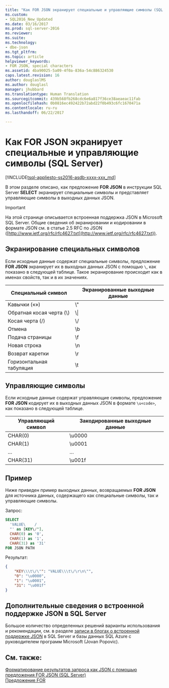 ```yaml
---
title: "Как FOR JSON экранирует специальные и управляющие символы (SQL Server) | Документация Майкрософт"
ms.custom:
- SQL2016_New_Updated
ms.date: 03/16/2017
ms.prod: sql-server-2016
ms.reviewer: 
ms.suite: 
ms.technology:
- dbe-json
ms.tgt_pltfrm: 
ms.topic: article
helpviewer_keywords:
- FOR JSON, special characters
ms.assetid: 4ba90025-5a09-4f0a-836a-54c886324530
caps.latest.revision: 16
author: douglaslMS
ms.author: douglasl
manager: jhubbard
ms.translationtype: Human Translation
ms.sourcegitcommit: 439b568fb268cdc6e6a817f36ce38aeaeac11fab
ms.openlocfilehash: 0b0816ec492422b72abd22f0b493c6fc1670471a
ms.contentlocale: ru-ru
ms.lasthandoff: 06/22/2017

---
```

# <a name="how-for-json-escapes-special-characters-and-control-characters-sql-server"></a>Как FOR JSON экранирует специальные и управляющие символы (SQL Server)
[!INCLUDE[tsql-appliesto-ss2016-asdb-xxxx-xxx_md](../../includes/tsql-appliesto-ss2016-asdb-xxxx-xxx-md.md)]

  В этом разделе описано, как предложение **FOR JSON** в инструкции SQL Server **SELECT** экранирует специальные символы и представляет управляющие символы в выходных данных JSON.  

> [!IMPORTANT]
> На этой странице описывается встроенная поддержка JSON в Microsoft SQL Server. Общие сведения об экранировании и кодировании в формате JSON см. в статье 2.5 RFC по JSON ([http://www.ietf.org/rfc/rfc4627.txt](http://www.ietf.org/rfc/rfc4627.txt)).

## <a name="escaping-of-special-characters"></a>Экранирование специальных символов  
Если исходные данные содержат специальные символы, предложение **FOR JSON** экранирует их в выходных данных JSON с помощью `\`, как показано в следующей таблице. Такое экранирование происходит как в именах свойств, так и в их значениях.  
  
|**Специальный символ**|**Экранированные выходные данные**|  
|---------------------------|--------------------------|  
|Кавычки («»)|\\"|  
|Обратная косая черта (\\)|\\\|  
|Косая черта (/)|\\/|  
|Отмена|\b|  
|Подача страницы|\f|  
|Новая строка|\n|  
|Возврат каретки|\r|  
|Горизонтальная табуляция|\t|  
  
## <a name="control-characters"></a>Управляющие символы  
Если исходные данные содержат управляющие символы, предложение **FOR JSON** кодирует их в выходных данных JSON в формате `\u<code>`, как показано в следующей таблице.  
  
|**Управляющий символ**|**Закодированные выходные данные**|  
|---------------------------|--------------------------|  
|CHAR(0)|\u0000|  
|CHAR(1)|\u0001|  
|…|…|  
|CHAR(31)|\u001f|  
  
## <a name="example"></a>Пример  
 Ниже приведен пример выходных данных, возвращаемых **FOR JSON** для источника данных, содержащего как специальные символы, так и управляющие символы.  
  
 Запрос:  
  
```sql  
SELECT  
  'VALUE\    /  
  "' as [KEY\/"],  
  CHAR(0) as '0',  
  CHAR(1) as '1',  
  CHAR(31) as '31'  
FOR JSON PATH  
```  
  
 Результат:  
  
```json  
{
    "KEY\\\t\/\"": "VALUE\\\t\/\r\n\"",
    "0": "\u0000",
    "1": "\u0001",
    "31": "\u001f"
}
```  

## <a name="learn-more-about-the-built-in-json-support-in-sql-server"></a>Дополнительные сведения о встроенной поддержке JSON в SQL Server  
Большое количество определенных решений варианты использования и рекомендации, см. в разделе [записи в блогах о встроенной поддержке JSON](http://blogs.msdn.com/b/sqlserverstorageengine/archive/tags/json/) в SQL Server и базы данных SQL Azure с руководителем программ Microsoft (Jovan Popovic).
  
## <a name="see-also"></a>См. также:  
 [Форматирование результатов запроса как JSON с помощью предложения FOR JSON (SQL Server)](../../relational-databases/json/format-query-results-as-json-with-for-json-sql-server.md)  
[Предложение FOR](../../t-sql/queries/select-for-clause-transact-sql.md)

